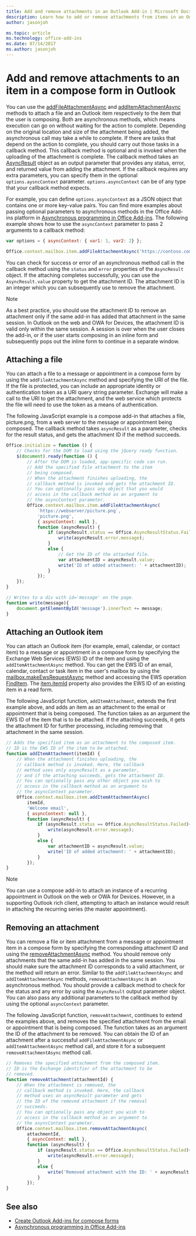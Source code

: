 ```yaml
---
title: Add and remove attachments in an Outlook Add-in | Microsoft Docs
description: Learn how to add or remove attachments from items in an Outlook Add-in.
author: jasonjoh

ms.topic: article
ms.technology: office-add-ins
ms.date: 07/14/2017
ms.author: jasonjoh
---
```


# Add and remove attachments to an item in a compose form in Outlook

You can use the [addFileAttachmentAsync](https://dev.office.com/reference/add-ins/outlook/1.5/Office.context.mailbox.item?product=outlook&version=v1.5) and [addItemAttachmentAsync](https://dev.office.com/reference/add-ins/outlook/1.5/Office.context.mailbox.item?product=outlook&version=v1.5) methods to attach a file and an Outlook item respectively to the item that the user is composing. Both are asynchronous methods, which means execution can go on without waiting for the action to complete. Depending on the original location and size of the attachment being added, the asynchronous call may take a while to complete. If there are tasks that depend on the action to complete, you should carry out those tasks in a callback method. This callback method is optional and is invoked when the uploading of the attachment is complete. The callback method takes an [AsyncResult](https://dev.office.com/reference/add-ins/outlook/1.5/simple-types?product=outlook&version=v1.5) object as an output parameter that provides any status, error, and returned value from adding the attachment. If the callback requires any extra parameters, you can specify them in the optional `options.aysncContext` parameter. `options.asyncContext` can be of any type that your callback method expects.

For example, you can define `options.asyncContext` as a JSON object that contains one or more key-value pairs. You can find more examples about passing optional parameters to asynchronous methods in the Office Add-ins platform in [Asynchronous programming in Office Add-ins](https://dev.office.com/docs/add-ins/develop/asynchronous-programming-in-office-add-ins#passing-optional-parameters-to-asynchronous-methods). The following example shows how to use the `asyncContext` parameter to pass 2 arguments to a callback method:

```js
var options = { asyncContext: { var1: 1, var2: 2} };

Office.context.mailbox.item.addFileAttachmentAsync('https://contoso.com/rtm/icon.png', 'icon.png', options, callback);
```

You can check for success or error of an asynchronous method call in the callback method using the `status` and `error` properties of the `AsyncResult` object. If the attaching completes successfully, you can use the `AsyncResult.value` property to get the attachment ID. The attachment ID is an integer which you can subsequently use to remove the attachment.

> [!NOTE]
> As a best practice, you should use the attachment ID to remove an attachment only if the same add-in has added that attachment in the same session. In Outlook on the web and OWA for Devices, the attachment ID is valid only within the same session. A session is over when the user closes the add-in, or if the user starts composing in an inline form and subsequently pops out the inline form to continue in a separate window.

## Attaching a file

You can attach a file to a message or appointment in a compose form by using the `addFileAttachmentAsync` method and specifying the URI of the file. If the file is protected, you can include an appropriate identity or authentication token as a URI query string parameter. Exchange will make a call to the URI to get the attachment, and the web service which protects the file will need to use the token as a means of authentication.

The following JavaScript example is a compose add-in that attaches a file, picture.png, from a web server to the message or appointment being composed. The callback method takes `asyncResult` as a parameter, checks for the result status, and gets the attachment ID if the method succeeds.

```js
Office.initialize = function () {
    // Checks for the DOM to load using the jQuery ready function.
    $(document).ready(function () {
        // After the DOM is loaded, app-specific code can run.
        // Add the specified file attachment to the item
        // being composed.
        // When the attachment finishes uploading, the
        // callback method is invoked and gets the attachment ID. 
        // You can optionally pass any object that you would  
        // access in the callback method as an argument to  
        // the asyncContext parameter.
        Office.context.mailbox.item.addFileAttachmentAsync(
            `https://webserver/picture.png`,
            'picture.png',
            { asyncContext: null },
            function (asyncResult) {
                if (asyncResult.status == Office.AsyncResultStatus.Failed){
                    write(asyncResult.error.message);
                }
                else {
                    // Get the ID of the attached file.
                    var attachmentID = asyncResult.value;
                    write('ID of added attachment: ' + attachmentID);
                }
            });
    });
}

// Writes to a div with id='message' on the page.
function write(message){
    document.getElementById('message').innerText += message; 
}
```

## Attaching an Outlook item

You can attach an Outlook item (for example, email, calendar, or contact item) to a message or appointment in a compose form by specifying the Exchange Web Services (EWS) ID of the item and using the `addItemAttachmentAsync` method. You can get the EWS ID of an email, calendar, contact or task item in the user's mailbox by using the [mailbox.makeEwsRequestAsync](https://dev.office.com/reference/add-ins/outlook/1.5/Office.context.mailbox?product=outlook&version=v1.5) method and accessing the EWS operation [FindItem](http://msdn.microsoft.com/en-us/library/ebad6aae-16e7-44de-ae63-a95b24539729%28Office.15%29.aspx). The [item.itemId](https://dev.office.com/reference/add-ins/outlook/1.5/Office.context.mailbox.item?product=outlook&version=v1.5) property also provides the EWS ID of an existing item in a read form.

The following JavaScript function, `addItemAttachment`, extends the first example above, and adds an item as an attachment to the email or appointment that is being composed. The function takes as an argument the EWS ID of the item that is to be attached. If the attaching succeeds, it gets the attachment ID for further processing, including removing that attachment in the same session.

```js
// Adds the specified item as an attachment to the composed item.
// ID is the EWS ID of the item to be attached.
function addItemAttachment(itemId) {
    // When the attachment finishes uploading, the
    // callback method is invoked. Here, the callback
    // method uses only asyncResult as a parameter,
    // and if the attaching succeeds, gets the attachment ID.
    // You can optionally pass any other object you wish to 
    // access in the callback method as an argument to 
    // the asyncContext parameter.
    Office.context.mailbox.item.addItemAttachmentAsync(
        itemId,
        'Welcome email',
        { asyncContext: null },
        function (asyncResult) {
            if (asyncResult.status == Office.AsyncResultStatus.Failed){
                write(asyncResult.error.message);
            }
            else {
                var attachmentID = asyncResult.value;
                write('ID of added attachment: ' + attachmentID);
            }
        });
}
```

> [!NOTE]
> You can use a compose add-in to attach an instance of a recurring appointment in Outlook on the web or OWA for Devices. However, in a supporting Outlook rich client, attempting to attach an instance would result in attaching the recurring series (the master appointment).

## Removing an attachment

You can remove a file or item attachment from a message or appointment item in a compose form by specifying the corresponding attachment ID and using the [removeAttachmentAsync](https://dev.office.com/reference/add-ins/outlook/1.5/Office.context.mailbox.item?product=outlook&version=v1.5) method. You should remove only attachments that the same add-in has added in the same session. You should make sure the attachment ID corresponds to a valid attachment, or the method will return an error. Similar to the `addFileAttachmentAsync` and `addItemAttachmentAsync` methods, `removeAttachmentAsync` is an asynchronous method. You should provide a callback method to check for the status and any error by using the `AsyncResult` output parameter object. You can also pass any additional parameters to the callback method by using the optional `asyncContext` parameter.

The following JavaScript function, `removeAttachment`, continues to extend the examples above, and removes the specified attachment from the email or appointment that is being composed. The function takes as an argument the ID of the attachment to be removed. You can obtain the ID of an attachment after a successful `addFileAttachmentAsync` or `addItemAttachmentAsync` method call, and store it for a subsequent `removeAttachmentAsync` method call.

```js
// Removes the specified attachment from the composed item.
// ID is the Exchange identifier of the attachment to be 
// removed. 
function removeAttachment(attachmentId) {
    // When the attachment is removed, the
    // callback method is invoked. Here, the callback
    // method uses an asyncResult parameter and gets
    // the ID of the removed attachment if the removal
    // succeeds.
    // You can optionally pass any object you wish to 
    // access in the callback method as an argument to 
    // the asyncContext parameter.
    Office.context.mailbox.item.removeAttachmentAsync(
        attachmentId,
        { asyncContext: null },
        function (asyncResult) {
            if (asyncResult.status == Office.AsyncResultStatus.Failed){
                write(asyncResult.error.message);
            }
            else {
                write('Removed attachment with the ID: ' + asyncResult.value);
            }
        });
}
```

## See also

- [Create Outlook Add-ins for compose forms](compose-scenario.md)
- [Asynchronous programming in Office Add-ins](https://dev.office.com/docs/add-ins/develop/asynchronous-programming-in-office-add-ins)